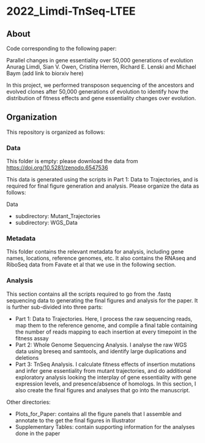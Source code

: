 # 2022_Limdi-TnSeq-LTEE

## About

Code corresponding to the following paper:

Parallel changes in gene essentiality over 50,000 generations of evolution
Anurag Limdi, Sian V. Owen, Cristina Herren, Richard E. Lenski and Michael Baym
(add link to biorxiv here)

In this project, we performed transposon sequencing of the ancestors and evolved clones after 50,000 generations of evolution to identify how the distribution of fitness effects and gene essentiality changes over evolution. 

## Organization

This repository is organized as follows:

### Data

This folder is empty: please download the data from https://doi.org/10.5281/zenodo.6547536

This data is generated using the scripts in Part 1: Data to Trajectories, and is required for final figure generation and analysis. 
Please organize the data as follows:

Data
- subdirectory: Mutant_Trajectories
- subdirectory: WGS_Data

### Metadata

This folder contains the relevant metadata for analysis, including gene names, locations, reference genomes, etc. 
It also contains the RNAseq and RiboSeq data from Favate et al that we use in the following section.

### Analysis

This section contains all the scripts required to go from the .fastq sequencing data to generating the final figures and analysis for the paper. It is further sub-divided into three parts:

- Part 1: Data to Trajectories. Here, I process the raw sequencing reads, map them to the reference genome, and compile a final table containing the number of reads mapping to each insertion at every timepoint in the fitness assay
- Part 2: Whole Genome Sequencing Analysis. I analyse the raw WGS data using breseq and samtools, and identify large duplications and deletions
- Part 3: TnSeq Analysis. I calculate fitness effects of insertion mutations and infer gene essentiality from mutant trajectories, and do additional exploratory analysis looking the interplay of gene essentiality with gene expression levels, and presence/absence of homologs. In this section, I also create the final figures and analyses that go into the manuscript.

Other directories:

- Plots_for_Paper: contains all the figure panels that I assemble and annotate to the get the final figures in Illustrator
- Supplementary Tables: contain supporting information for the analyses done in the paper
